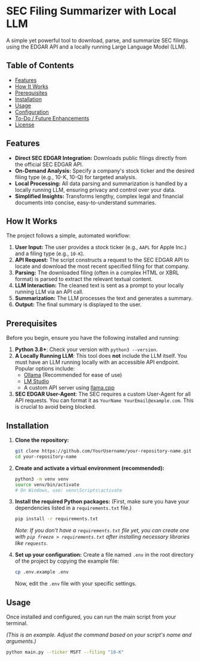 # SEC Filing Summarizer with Local LLM

A simple yet powerful tool to download, parse, and summarize SEC filings using the EDGAR API and a locally running Large Language Model (LLM).

## Table of Contents

- [Features](#features)
- [How It Works](#how-it-works)
- [Prerequisites](#prerequisites)
- [Installation](#installation)
- [Usage](#usage)
- [Configuration](#configuration)
- [To-Do / Future Enhancements](#to-do--future-enhancements)
- [License](#license)

## Features

-   **Direct SEC EDGAR Integration:** Downloads public filings directly from the official SEC EDGAR API.
-   **On-Demand Analysis:** Specify a company's stock ticker and the desired filing type (e.g., 10-K, 10-Q) for targeted analysis.
-   **Local Processing:** All data parsing and summarization is handled by a locally running LLM, ensuring privacy and control over your data.
-   **Simplified Insights:** Transforms lengthy, complex legal and financial documents into concise, easy-to-understand summaries.

## How It Works

The project follows a simple, automated workflow:

1.  **User Input:** The user provides a stock ticker (e.g., `AAPL` for Apple Inc.) and a filing type (e.g., `10-K`).
2.  **API Request:** The script constructs a request to the SEC EDGAR API to locate and download the most recent specified filing for that company.
3.  **Parsing:** The downloaded filing (often in a complex HTML or XBRL format) is parsed to extract the relevant textual content.
4.  **LLM Interaction:** The cleaned text is sent as a prompt to your locally running LLM via an API call.
5.  **Summarization:** The LLM processes the text and generates a summary.
6.  **Output:** The final summary is displayed to the user.

## Prerequisites

Before you begin, ensure you have the following installed and running:

1.  **Python 3.8+**: Check your version with `python3 --version`.
2.  **A Locally Running LLM**: This tool does **not** include the LLM itself. You must have an LLM running locally with an accessible API endpoint. Popular options include:
    -   [Ollama](https://ollama.com/) (Recommended for ease of use)
    -   [LM Studio](https://lmstudio.ai/)
    -   A custom API server using [llama.cpp](https://github.com/ggerganov/llama.cpp)
3.  **SEC EDGAR User-Agent**: The SEC requires a custom User-Agent for all API requests. You can format it as `YourName YourEmail@example.com`. This is crucial to avoid being blocked.

## Installation

1.  **Clone the repository:**
    ```bash
    git clone https://github.com/YourUsername/your-repository-name.git
    cd your-repository-name
    ```

2.  **Create and activate a virtual environment (recommended):**
    ```bash
    python3 -m venv venv
    source venv/bin/activate
    # On Windows, use: venv\Scripts\activate
    ```

3.  **Install the required Python packages:**
    (First, make sure you have your dependencies listed in a `requirements.txt` file.)
    ```bash
    pip install -r requirements.txt
    ```
    *Note: If you don't have a `requirements.txt` file yet, you can create one with `pip freeze > requirements.txt` after installing necessary libraries like `requests`.*

4.  **Set up your configuration:**
    Create a file named `.env` in the root directory of the project by copying the example file:
    ```bash
    cp .env.example .env
    ```
    Now, edit the `.env` file with your specific settings.

## Usage

Once installed and configured, you can run the main script from your terminal.

*(This is an example. Adjust the command based on your script's name and arguments.)*

```bash
python main.py --ticker MSFT --filing "10-K"
